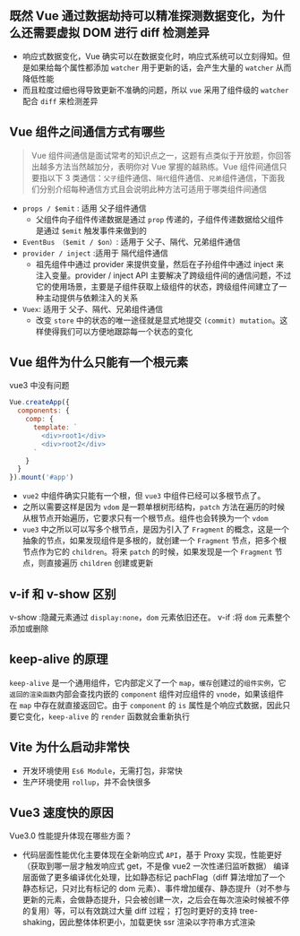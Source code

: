 ## 既然 Vue 通过数据劫持可以精准探测数据变化，为什么还需要虚拟 DOM 进行 diff 检测差异

- 响应式数据变化，Vue 确实可以在数据变化时，响应式系统可以立刻得知。但是如果给每个属性都添加 `watcher` 用于更新的话，会产生大量的 `watcher` 从而降低性能
- 而且粒度过细也得导致更新不准确的问题，所以 `vue` 采用了组件级的 `watcher` 配合 `diff` 来检测差异

## Vue 组件之间通信方式有哪些

> Vue 组件间通信是面试常考的知识点之一，这题有点类似于开放题，你回答出越多方法当然越加分，表明你对 Vue 掌握的越熟练。Vue 组件间通信只要指以下 3 类通信：`父子`组件通信、`隔代`组件通信、`兄弟`组件通信，下面我们分别介绍每种通信方式且会说明此种方法可适用于哪类组件间通信

- `props / $emit` : 适用 父子组件通信
  - 父组件向子组件传递数据是通过 `prop` 传递的，子组件传递数据给父组件是通过 `$emit` 触发事件来做到的
- `EventBus （$emit / $on）`: 适用于 父子、隔代、兄弟组件通信
- `provider / inject` :适用于 隔代组件通信
  - 祖先组件中通过 provider 来提供变量，然后在子孙组件中通过 inject 来注入变量。provider / inject API 主要解决了跨级组件间的通信问题，不过它的使用场景，主要是子组件获取上级组件的状态，跨级组件间建立了一种主动提供与依赖注入的关系
- `Vuex`: 适用于 父子、隔代、兄弟组件通信
  - 改变 `store` 中的状态的唯一途径就是显式地提交 `(commit) mutation`。这样使得我们可以方便地跟踪每一个状态的变化

## Vue 组件为什么只能有一个根元素

vue3 中没有问题

```js
Vue.createApp({
  components: {
    comp: {
      template: `
        <div>root1</div>
        <div>root2</div>
      `
    }
  }
}).mount('#app')
```

- `vue2` 中组件确实只能有一个根，但 `vue3` 中组件已经可以多根节点了。
- 之所以需要这样是因为 `vdom` 是一颗单根树形结构，`patch` 方法在遍历的时候从根节点开始遍历，它要求只有一个根节点。组件也会转换为一个 `vdom`
- `vue3` 中之所以可以写多个根节点，是因为引入了 `Fragment` 的概念，这是一个抽象的节点，如果发现组件是多根的，就创建一个 `Fragment` 节点，把多个根节点作为它的 `children`。将来 `patch` 的时候，如果发现是一个 `Fragment` 节点，则直接遍历 `children` 创建或更新

## v-if 和 v-show 区别

v-show :隐藏元素通过 `display:none`，`dom` 元素依旧还在。
v-if :将 `dom` 元素整个添加或删除

## keep-alive 的原理

`keep-alive` 是一个通用组件，它内部定义了一个 `map`，`缓存`创建过的`组件实例`，它`返回的渲染函数`内部会查找内嵌的 `component` 组件对应组件的 `vnod`e，如果该组件在 `map` 中存在就直接返回它。由于 `component` 的 `is` 属性是个响应式数据，因此只要它变化，`keep-alive` 的 `render` 函数就会重新执行

## Vite 为什么启动非常快

- 开发环境使用 `Es6 Module`，无需打包，非常快
- 生产环境使用 `rollup`，并不会快很多

## Vue3 速度快的原因

Vue3.0 性能提升体现在哪些方面？

- 代码层面性能优化主要体现在全新响应式 `API`，基于 Proxy 实现，性能更好（获取到哪一层才触发响应式 get，不是像 vue2 一次性递归监听数据）
编译层面做了更多编译优化处理，比如静态标记 pachFlag（diff 算法增加了一个静态标记，只对比有标记的 dom 元素）、事件增加缓存、静态提升（对不参与更新的元素，会做静态提升，只会被创建一次，之后会在每次渲染时候被不停的复用）等，可以有效跳过大量 diff 过程；
打包时更好的支持 tree-shaking，因此整体体积更小，加载更快
ssr 渲染以字符串方式渲染